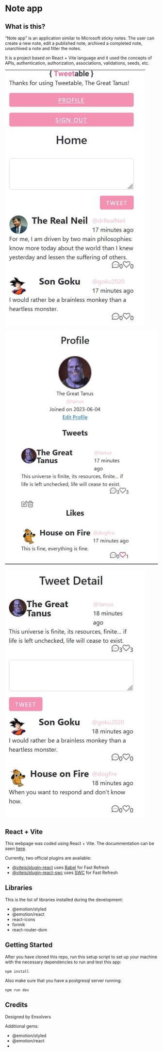 # Note app

## What is this?

“Note app” is an application similar to Microsoft sticky notes. The user can create a new note, edit a published note, archived a completed note, unarchived a note and fitler the notes.

It is a project based on React + Vite language and it used the concepts of APIs,
authentication, authorization, associations, validations, seeds, etc.

![homepage](https://raw.githubusercontent.com/Angelinis/tweetable-app/main/app/assets/images/Tweetable_app_1.JPG)

![details1](https://raw.githubusercontent.com/Angelinis/tweetable-app/main/app/assets/images/Tweetable_app_2.JPG)

![details2](https://raw.githubusercontent.com/Angelinis/tweetable-app/main/app/assets/images/Tweetable_app_3.JPG)

## React + Vite

This webpage was coded using React + Vite. The docummentation can be seen [here][vite].

[vite]: https://vitejs.dev/guide/

Currently, two official plugins are available:

- [@vitejs/plugin-react](https://github.com/vitejs/vite-plugin-react/blob/main/packages/plugin-react/README.md) uses [Babel](https://babeljs.io/) for Fast Refresh
- [@vitejs/plugin-react-swc](https://github.com/vitejs/vite-plugin-react-swc) uses [SWC](https://swc.rs/) for Fast Refresh

## Libraries

This is the list of libraries installed during the development:

- @emotion/styled
- @emotion/react
- react-icons
- formik
- react-router-dom

## Getting Started

After you have cloned this repo, run this setup script to set up your machine
with the necessary dependencies to run and test this app:

    npm install

Also make sure that you have a postgresql server running:

    npm run dev

## Credits

Designed by Ensolvers

Additional gems:

- @emotion/styled
- @emotion/react
-
